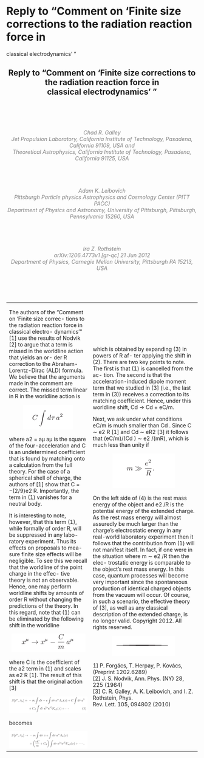 # Reply to “Comment on ‘Finite size corrections to the radiation reaction force in
classical electrodynamics’ ”

<!DOCTYPE html>
<!--
Click nbfs://nbhost/SystemFileSystem/Templates/Licenses/license-default.txt to change this license
Click nbfs://nbhost/SystemFileSystem/Templates/Other/html.html to edit this template
-->
<html><head>
<meta http-equiv="content-type" content="text/html; charset=UTF-8">
        <meta charset="UTF-8">
        <meta name="viewport" content="width=device-width, initial-scale=1.0">
    </head>
    <body>
        <div align="center">
            <h2>Reply to “Comment on ‘Finite size corrections to the radiation reaction force in<br><!-- cells notes -->
classical electrodynamics’ ”</h2>
        </div>
        <br><!--space lines -->
        <br><!--space lines -->
        <br><!--space lines -->
        <br><!--space lines -->
        <div align="center" style="color: gray">
            <i>Chad R. Galley<br>
                Jet Propulsion Laboratory, California Institute of Technology, Pasadena, California 91109, USA and<br><!-- dialog -->
                Theoretical Astrophysics, California Institute of Technology, Pasadena, California 91125, USA<br></i><!-- sr or mr -->
        </div>
        <br><!--space lines -->
        <br><!--space lines -->
        <br><!--space lines -->
        <br><!--space lines -->       
        <div align="center" style="color: gray">
            <i>Adam K. Leibovich<br><!-- dialog -->
                    Pittsburgh Particle physics Astrophysics and Cosmology Center (PITT PACC)<br>
                    Department of Physics and Astronomy, University of Pittsburgh, Pittsburgh, Pennsylvania 15260, USA<br></i>
        </div>
        <br><!--space lines -->
        <br><!--space lines -->
        <br><!--space lines -->
        <br><!--space lines -->        
        <div align="center" style="color: gray">
            <i>Ira Z. Rothstein<br><!-- email -->
                    arXiv:1206.4773v1 [gr-qc] 21 Jun 2012<br><!-- passwd email -->
                    Department of Physics, Carnegie Mellon University, Pittsburgh PA 15213, USA<br><!-- email --></i>
        </div>
        <br><!--space lines -->
        <br><!--space lines -->
        <br><!--space lines -->
        <br><!--space lines -->        
        <table border="0" cellspacing="10">
            <tbody><tr>
                <td>
                    <p>The authors of the “Comment on ‘Finite size correc-
tions to the radiation reaction force in classical electro-
dynamics’" [1] use the results of Nodvik [2] to argue that
a term is missed in the worldline action that yields an or-
der R correction to the Abraham-Lorentz-Dirac (ALD)
formula. We believe that the arguments made in the
comment are correct. The missed term linear in R in the
worldline action is</p>
                    <div align="center">
                        <img src="README_files/features.png"><!-- dialog course product and features -->
                    </div>
                    <p>where a2 = aµ aµ is the square of the four-acceleration
and C is an undetermined coefficient that is found by
matching onto a calculation from the full theory. For
the case of a spherical shell of charge, the authors of [1]
show that C = −(2/9)e2 R. Importantly, the term in (1)
vanishes for a neutral body.</p>
                    <p>It is interesting to note, however, that this term (1),
while formally of order R, will be suppressed in any labo-
ratory experiment. Thus its effects on proposals to mea-
sure finite size effects will be negligible. To see this we
recall that the worldline of the point charge in the effec-
tive theory is not an observable. Hence, one may perform
worldline shifts by amounts of order R without changing
the predictions of the theory. In this regard, note that (1)
can be eliminated by the following shift in the worldline</p>
                    <div align="center">
                        <img src="README_files/document.png"><!-- document -->
                    </div>
                    <p>where C is the coefficient of the a2 term in (1) and scales
as e2 R [1]. The result of this shift is that the original
action [3]</p>
                    <div align="center">
                         <img src="README_files/ideas.png"><!-- ideas -->
                    </div>
                    <p>becomes</p>
                    <div align="center">
                        <img src="README_files/profits.png"><!-- profits -->
                    </div>                    
                </td>
                <td>
                    <p>which is obtained by expanding (3) in powers of R af-
ter applying the shift in (2). There are two key points
to note. The first is that (1) is cancelled from the ac-
tion. The second is that the acceleration-induced dipole
moment term that we studied in [3] (i.e., the last term
in (3)) receives a correction to its matching coefficient.
Hence, under this worldline shift, Cd → Cd + eC/m.</p>
                    <p>Next, we ask under what conditions eC/m is much
smaller than Cd . Since C ∼ e2 R [1] and Cd ∼ eR2 [3]
it follows that (eC/m)/(Cd ) ∼ e2 /(mR), which is much
less than unity if</p>
                    <div align="center">
                        <img src="README_files/frog.png"><!-- frog ideas -->
                    </div>                    
                    <p>On the left side of (4) is the rest mass energy of the
object and e2 /R is the potential energy of the extended
charge. As the rest mass energy will almost assuredly be
much larger than the charge’s electrostatic energy in any
real-world laboratory experiment then it follows that the
contribution from (1) will not manifest itself. In fact, if
one were in the situation where m ∼ e2 /R then the elec-
trostatic energy is comparable to the object’s rest mass
energy. In this case, quantum processes will become very
important since the spontaneous production of identical
charged objects from the vacuum will occur. Of course,
in such a scenario, the effective theory of [3], as well as
any classical description of the extended charge, is no
longer valid. Copyright 2012. All rights reserved.</p>
                    <div align="center">
                        <img src="README_files/lines.png"><!-- music wave bregas -->
                    </div>                    
                    <p>1] P. Forgács, T. Herpay, P. Kovács, (Preprint 1202.6289)<br><!-- words div -->
                        [2] J. S. Nodvik, Ann. Phys. (NY) 28, 225 (1964)<br>
                        [3] C. R. Galley, A. K. Leibovich, and I. Z. Rothstein, Phys.<br>
                        Rev. Lett. 105, 094802 (2010)<br></p>
                </td>
            </tr>
        </tbody></table>
    

</body></html>

